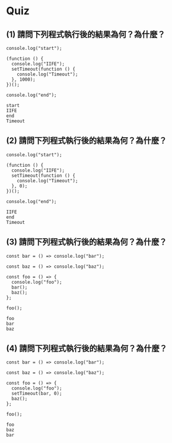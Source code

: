 # Quiz

## (1) 請問下列程式執行後的結果為何？為什麼？

```
console.log("start");

(function () {
  console.log("IIFE");
  setTimeout(function () {
    console.log("Timeout");
  }, 1000);
})();

console.log("end");

```
    start
    IIFE
    end
    Timeout

## (2) 請問下列程式執行後的結果為何？為什麼？

```
console.log("start");

(function () {
  console.log("IIFE");
  setTimeout(function () {
    console.log("Timeout");
  }, 0);
})();

console.log("end");

```
    IIFE
    end
    Timeout

## (3) 請問下列程式執行後的結果為何？為什麼？

```
const bar = () => console.log("bar");

const baz = () => console.log("baz");

const foo = () => {
  console.log("foo");
  bar();
  baz();
};

foo();

```
    foo
    bar
    baz

## (4) 請問下列程式執行後的結果為何？為什麼？

```
const bar = () => console.log("bar");

const baz = () => console.log("baz");

const foo = () => {
  console.log("foo");
  setTimeout(bar, 0);
  baz();
};

foo();

```
    foo
    baz
    bar
